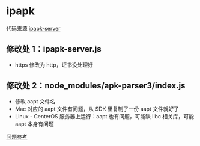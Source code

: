 # ipapk

代码来源 [ipapk-server](https://github.com/zhao0/ipapk-server) 

## 修改处 1：ipapk-server.js

- https 修改为 http，证书没处理好

## 修改处 2：node_modules/apk-parser3/index.js

- 修改 aapt 文件名
- Mac 对应的 aapt 文件有问题，从 SDK 里复制了一份 aapt 文件就好了
- Linux - CenterOS 服务器上运行：aapt 也有问题，可能缺 libc 相关库，可能 aapt 本身有问题

[问题参考](https://www.yuque.com/docs/share/77b8cf63-808d-4251-8279-1220a91e151f?#)
